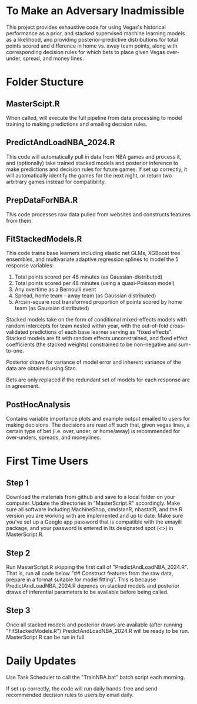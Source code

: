 # To Make an Adversary Inadmissible 
This project provides exhaustive code for using Vegas's historical performance as a prior, and stacked supervised machine learning models as a likelihood, and providing posterior-predictive distributions for total points scored and difference in home vs. away team points, along with corresponding decision rules for which bets to place given Vegas over-under, spread, and money lines.

# Folder Stucture

## MasterScipt.R 
When called, will execute the full pipeline from data processing to model training to making predictions and emailing decision rules. 

## PredictAndLoadNBA_2024.R
This code will automatically pull in data from NBA games and process it, and (optionally) take trained stacked models and posterior inference to make predictions and decision rules for future games. If set up correctly, it will automatically identify the games for the next night, or return two arbitrary games instead for compatibility. 

## PrepDataForNBA.R
This code processes raw data pulled from websites and constructs features from them.

## FitStackedModels.R
This code trains base learners including elastic net GLMs, XGBoost tree ensembles, and multivariate adaptive regression splines to model the 5 response variables:
1) Total points scored per 48 minutes (as Gaussian-distributed)
2) Total points scored per 48 minutes (using a quasi-Poisson model)
3) Any overtime as a Bernoulli event 
4) Spread, home team - away team (as Gaussian distributed)
5) Arcsin-square root transformed proportion of points scored by home team (as Gaussian distributed)

Stacked models take on the form of conditional mixed-effects models with random intercepts for team nested within year, with the out-of-fold cross-validated predictions of each base learner serving as "fixed effects". Stacked models are fit with random effects unconstrained, and fixed effect coefficients (the stacked weights) constrained to be non-negative and sum-to-one.

Posterior draws for variance of model error and inherent variance of the data are obtained using Stan.

Bets are only replaced if the redundant set of models for each response are in agreement.

## PostHocAnalysis

Contains variable importance plots and example output emailed to users for making decisions. The decisions are read off such that, given vegas lines, a certain type of bet (i.e. over, under, or home/away) is recommended for over-unders, spreads, and moneylines.

# First Time Users

## Step 1
Download the materials from github and save to a local folder on your computer. Update the directories in "MasterScript.R" accordingly. Make sure all software including MachineShop, cmdstanR, nbastatR, and the R version you are working with are implemented and up to date. Make sure you've set up a Google app password that is compatible with the emayili package, and your password is entered in its designated spot (<>) in MasterScript.R. 

## Step 2
Run MasterScript.R skipping the first call of "PredictAndLoadNBA_2024.R". That is, run all code below "## Construct features from the raw data, prepare in a format suitable for model fitting". This is because PredictAndLoadNBA_2024.R depends on stacked models and posterior draws of inferential parameters to be available before being called.

## Step 3
Once all stacked models and posterior draws are available (after running "FitStackedModels.R") PredictAndLoadNBA_2024.R will be ready to be run. MasterScript.R can be run in full.

# Daily Updates

Use Task Scheduler to call the "TrainNBA.bat" batch script each morning. 

If set up correctly, the code will run daily hands-free and send recommended decision rules to users by email daily. 
